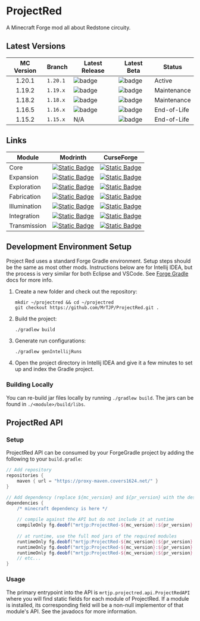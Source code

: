 # ProjectRed

A Minecraft Forge mod all about Redstone circuity.


## Latest Versions
| MC Version | Branch   | Latest Release                                                                                                                                                          | Latest Beta                                                                                                                                                          | Status      |
|:----------:|----------|-------------------------------------------------------------------------------------------------------------------------------------------------------------------------|----------------------------------------------------------------------------------------------------------------------------------------------------------------------|-------------|
|   1.20.1   | `1.20.1` | ![badge](https://img.shields.io/endpoint?logo=.&url=https://gist.githubusercontent.com/MrTJP/3ef501bc64c896a86fd706dfea8ba367/raw/projectred-badge-1.20.1-release.json) | ![badge](https://img.shields.io/endpoint?logo=.&url=https://gist.githubusercontent.com/MrTJP/3ef501bc64c896a86fd706dfea8ba367/raw/projectred-badge-1.20.1-beta.json) | Active      |
|   1.19.2   | `1.19.x` | ![badge](https://img.shields.io/endpoint?logo=.&url=https://gist.githubusercontent.com/MrTJP/3ef501bc64c896a86fd706dfea8ba367/raw/projectred-badge-1.19-release.json)   | ![badge](https://img.shields.io/endpoint?logo=.&url=https://gist.githubusercontent.com/MrTJP/3ef501bc64c896a86fd706dfea8ba367/raw/projectred-badge-1.19-beta.json)   | Maintenance |
|   1.18.2   | `1.18.x` | ![badge](https://img.shields.io/endpoint?logo=.&url=https://gist.githubusercontent.com/MrTJP/3ef501bc64c896a86fd706dfea8ba367/raw/projectred-badge-1.18-release.json)   | ![badge](https://img.shields.io/endpoint?logo=.&url=https://gist.githubusercontent.com/MrTJP/3ef501bc64c896a86fd706dfea8ba367/raw/projectred-badge-1.18-beta.json)   | Maintenance |
|   1.16.5   | `1.16.x` | ![badge](https://img.shields.io/endpoint?logo=.&url=https://gist.githubusercontent.com/MrTJP/3ef501bc64c896a86fd706dfea8ba367/raw/projectred-badge-1.16-release.json)   | ![badge](https://img.shields.io/endpoint?logo=.&url=https://gist.githubusercontent.com/MrTJP/3ef501bc64c896a86fd706dfea8ba367/raw/projectred-badge-1.16-beta.json)   | End-of-Life |
|   1.15.2   | `1.15.x` | N/A                                                                                                                                                                     | ![badge](https://img.shields.io/endpoint?logo=.&url=https://gist.githubusercontent.com/MrTJP/3ef501bc64c896a86fd706dfea8ba367/raw/projectred-badge-1.15-beta.json)   | End-of-Life |

## Links
| Module       | Modrinth                                                                                                                                        | CurseForge                                                                                                                                                             |
|--------------|-------------------------------------------------------------------------------------------------------------------------------------------------|------------------------------------------------------------------------------------------------------------------------------------------------------------------------|
| Core         | [![Static Badge](https://img.shields.io/badge/Project_Red-Core-green?logo=modrinth)](https://modrinth.com/mod/project-red-core)                 | [![Static Badge](https://img.shields.io/badge/Project_Red-Core-orange?logo=curseforge)](https://www.curseforge.com/minecraft/mc-mods/project-red-core)                 |
| Expansion    | [![Static Badge](https://img.shields.io/badge/Project_Red-Expansion-green?logo=modrinth)](https://modrinth.com/mod/project-red-expansion)       | [![Static Badge](https://img.shields.io/badge/Project_Red-Expansion-orange?logo=curseforge)](https://www.curseforge.com/minecraft/mc-mods/project-red-expansion)       |
| Exploration  | [![Static Badge](https://img.shields.io/badge/Project_Red-Exploration-green?logo=modrinth)](https://modrinth.com/mod/project-red-exploration)   | [![Static Badge](https://img.shields.io/badge/Project_Red-Exploration-orange?logo=curseforge)](https://www.curseforge.com/minecraft/mc-mods/project-red-exploration)   |
| Fabrication  | [![Static Badge](https://img.shields.io/badge/Project_Red-Fabrication-green?logo=modrinth)](https://modrinth.com/mod/project-red-fabrication)   | [![Static Badge](https://img.shields.io/badge/Project_Red-Fabrication-orange?logo=curseforge)](https://www.curseforge.com/minecraft/mc-mods/project-red-fabrication)   |
| Illumination | [![Static Badge](https://img.shields.io/badge/Project_Red-Illumination-green?logo=modrinth)](https://modrinth.com/mod/project-red-illumination) | [![Static Badge](https://img.shields.io/badge/Project_Red-Illumination-orange?logo=curseforge)](https://www.curseforge.com/minecraft/mc-mods/project-red-illumination) |
| Integration  | [![Static Badge](https://img.shields.io/badge/Project_Red-Integration-green?logo=modrinth)](https://modrinth.com/mod/project-red-integration)   | [![Static Badge](https://img.shields.io/badge/Project_Red-Integration-orange?logo=curseforge)](https://www.curseforge.com/minecraft/mc-mods/project-red-integration)   |
| Transmission | [![Static Badge](https://img.shields.io/badge/Project_Red-Transmission-green?logo=modrinth)](https://modrinth.com/mod/project-red-transmission) | [![Static Badge](https://img.shields.io/badge/Project_Red-Transmission-orange?logo=curseforge)](https://www.curseforge.com/minecraft/mc-mods/project-red-transmission) |

## Development Environment Setup

Project Red uses a standard Forge Gradle environment. Setup steps should be the same as most other mods. Instructions below are for Intellij IDEA, but the process is very similar for both Eclipse and VSCode. See [Forge Gradle](https://docs.minecraftforge.net/en/fg-5.x/gettingstarted/#setting-up-forgegradle) docs for more info.

1. Create a new folder and check out the repository:
   ```
   mkdir ~/projectred && cd ~/projectred
   git checkout https://github.com/MrTJP/ProjectRed.git .
   ```

2. Build the project:
   ```
   ./gradlew build
   ```   

3. Generate run configurations:
   ```
   ./gradlew genIntellijRuns
   ```

4. Open the project directory in Intellij IDEA and give it a few minutes to set up and index the Gradle project.

### Building Locally

You can re-build jar files locally by running `./gradlew build`. The jars can be found in `./<module>/build/libs`.

## ProjectRed API

### Setup
ProjectRed API can be consumed by your ForgeGradle project by adding the following to your `build.gradle`:
```groovy
// Add repository
repositories {
    maven { url = "https://proxy-maven.covers1624.net/" }
}

// Add dependency (replace ${mc_version} and ${pr_version} with the desired versions)
dependencies {
    /* minecraft dependency is here */
    
    // compile against the API but do not include it at runtime
    compileOnly fg.deobf("mrtjp:ProjectRed-${mc_version}:${pr_version}:api")
    
    // at runtime, use the full mod jars of the required modules
    runtimeOnly fg.deobf("mrtjp:ProjectRed-${mc_version}:${pr_version}:core")
    runtimeOnly fg.deobf("mrtjp:ProjectRed-${mc_version}:${pr_version}:integration")
    runtimeOnly fg.deobf("mrtjp:ProjectRed-${mc_version}:${pr_version}:transmission")
    // etc...
}
```

### Usage
The primary entrypoint into the API is `mrtjp.projectred.api.ProjectRedAPI` where you will find static fields for each module of ProjectRed. If a module is installed, its corresponding field will be a non-null implementor of that module's API. See the javadocs for more information.